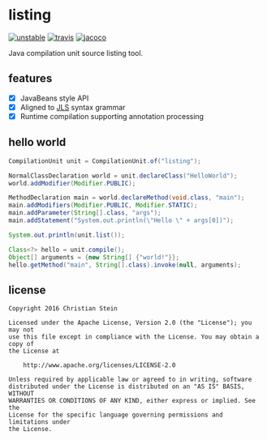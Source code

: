 # listing
[![unstable](http://badges.github.io/stability-badges/dist/unstable.svg)](http://github.com/badges/stability-badges)
[![travis](https://travis-ci.org/sormuras/listing.svg?branch=master)](https://travis-ci.org/sormuras/listing)
[![jacoco](https://codecov.io/gh/sormuras/listing/branch/master/graph/badge.svg)](https://codecov.io/gh/sormuras/listing)

Java compilation unit source listing tool.

## features
 - [x] JavaBeans style API
 - [x] Aligned to [JLS](https://docs.oracle.com/javase/specs/jls/se8/html/jls-19.html) syntax grammar
 - [x] Runtime compilation supporting annotation processing

## hello world

```java
CompilationUnit unit = CompilationUnit.of("listing");

NormalClassDeclaration world = unit.declareClass("HelloWorld");
world.addModifier(Modifier.PUBLIC);

MethodDeclaration main = world.declareMethod(void.class, "main");
main.addModifiers(Modifier.PUBLIC, Modifier.STATIC);
main.addParameter(String[].class, "args");
main.addStatement("System.out.println(\"Hello \" + args[0])");

System.out.println(unit.list());

Class<?> hello = unit.compile();
Object[] arguments = {new String[] {"world!"}};
hello.getMethod("main", String[].class).invoke(null, arguments);
```

## license

```text
Copyright 2016 Christian Stein

Licensed under the Apache License, Version 2.0 (the "License"); you may not
use this file except in compliance with the License. You may obtain a copy of
the License at

    http://www.apache.org/licenses/LICENSE-2.0

Unless required by applicable law or agreed to in writing, software
distributed under the License is distributed on an "AS IS" BASIS, WITHOUT
WARRANTIES OR CONDITIONS OF ANY KIND, either express or implied. See the
License for the specific language governing permissions and limitations under
the License.
```
